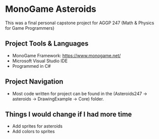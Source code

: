 # MonoGame Asteroids
This was a final personal capstone project for AGGP 247 (Math & Physics for Game Programmers)


## Project Tools & Languages
- MonoGame Framework: https://www.monogame.net/
- Microsoft Visual Studio IDE
- Programmed in C#

## Project Navigation
- Most code written for project can be found in the (Asteroids247 -> asteroids -> DrawingExample -> Core) folder.


## Things I would change if I had more time
- Add sprites for asteroids
- Add colors to sprites


